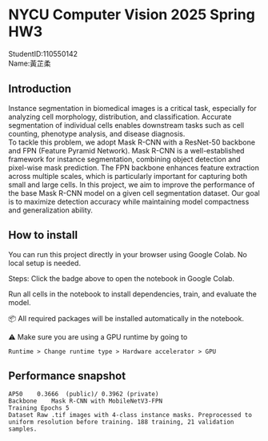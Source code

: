 # NYCU Computer Vision 2025 Spring HW3
StudentID:110550142  
Name:黃芷柔  

## Introduction
Instance segmentation in biomedical images is a critical task, especially for analyzing cell morphology, distribution, and classification. Accurate segmentation of individual cells enables downstream tasks such as cell counting, phenotype analysis, and disease diagnosis.  
To tackle this problem, we adopt Mask R-CNN with a ResNet-50 backbone and FPN (Feature Pyramid Network). Mask R-CNN is a well-established framework for instance segmentation, combining object detection and pixel-wise mask prediction. The FPN backbone enhances feature extraction across multiple scales, which is particularly important for capturing both small and large cells. 
In this project, we aim to improve the performance of the base Mask R-CNN model on a given cell segmentation dataset. Our goal is to maximize detection accuracy while maintaining model compactness and generalization ability.  




## How to install
You can run this project directly in your browser using Google Colab. No local setup is needed.

Steps:
Click the badge above to open the notebook in Google Colab.  

Run all cells in the notebook to install dependencies, train, and evaluate the model.  

📦 All required packages will be installed automatically in the notebook.  

⚠️ Make sure you are using a GPU runtime by going to

   `Runtime > Change runtime type > Hardware accelerator > GPU`




## Performance snapshot

```
AP50    0.3666  (public)/ 0.3962 (private)
Backbone	Mask R-CNN with MobileNetV3-FPN  
Training Epochs	5
Dataset	Raw .tif images with 4-class instance masks. Preprocessed to uniform resolution before training. 188 training, 21 validation samples.
